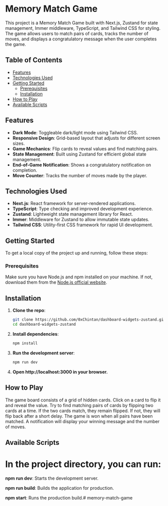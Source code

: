 # Memory Match Game

This project is a Memory Match Game built with Next.js, Zustand for state management, Immer middleware, TypeScript, and Tailwind CSS for styling. The game allows users to match pairs of cards, tracks the number of moves, and displays a congratulatory message when the user completes the game.

## Table of Contents
- [Features](#features)
- [Technologies Used](#technologies-used)
- [Getting Started](#getting-started)
  - [Prerequisites](#prerequisites)
  - [Installation](#installation)
- [How to Play](#how-to-play)
- [Available Scripts](#available-scripts)

## Features
- **Dark Mode**: Toggleable dark/light mode using Tailwind CSS.
- **Responsive Design**: Grid-based layout that adjusts for different screen sizes.
- **Game Mechanics**: Flip cards to reveal values and find matching pairs.
- **State Management**: Built using Zustand for efficient global state management.
- **End-of-Game Notification**: Shows a congratulatory notification on completion.
- **Move Counter**: Tracks the number of moves made by the player.

## Technologies Used
- **Next.js**: React framework for server-rendered applications.
- **TypeScript**: Type checking and improved development experience.
- **Zustand**: Lightweight state management library for React.
- **Immer**: Middleware for Zustand to allow immutable state updates.
- **Tailwind CSS**: Utility-first CSS framework for rapid UI development.

## Getting Started

To get a local copy of the project up and running, follow these steps:

### Prerequisites

Make sure you have Node.js and npm installed on your machine. If not, download them from the [Node.js official website](https://nodejs.org).

## Installation

1. **Clone the repo**:
   ```bash
   git clone https://github.com/0xChintan/dashboard-widgets-zustand.git
   cd dashboard-widgets-zustand

2. **Install dependencies**:
   ```bash
   npm install

3. **Run the development server**:
   ```bash
   npm run dev

4. **Open http://localhost:3000 in your browser.**

## How to Play
The game board consists of a grid of hidden cards.
Click on a card to flip it and reveal the value.
Try to find matching pairs of cards by flipping two cards at a time.
If the two cards match, they remain flipped. If not, they will flip back after a short delay.
The game is won when all pairs have been matched. A notification will display your winning message and the number of moves.

## Available Scripts

# In the project directory, you can run:

**npm run dev**: Starts the development server.

**npm run build**: Builds the application for production.

**npm start**: Runs the production build.# memory-match-game
